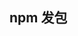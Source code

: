 <!--
 * @Author: Vimalakirti
 * @Date: 2020-07-11 00:00:01
 * @LastEditTime: 2020-07-17 23:15:20
 * @Description: 
 * @FilePath: \vuepress-blog\docs\blog\Other-Library\Git Document Library\npm发布包.md
--> 
## npm 发包